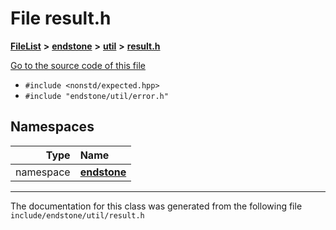 

# File result.h



[**FileList**](files.md) **>** [**endstone**](dir_6cf277b678674f97c7a2b6b3b2447b33.md) **>** [**util**](dir_89b85071337bf933dea6c29b4c6a4410.md) **>** [**result.h**](result_8h.md)

[Go to the source code of this file](result_8h_source.md)



* `#include <nonstd/expected.hpp>`
* `#include "endstone/util/error.h"`













## Namespaces

| Type | Name |
| ---: | :--- |
| namespace | [**endstone**](namespaceendstone.md) <br> |





















































------------------------------
The documentation for this class was generated from the following file `include/endstone/util/result.h`

